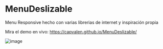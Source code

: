 # MenuDeslizable
Menu Responsive hecho con varias librerias de internet y inspiración propia

Mira el demo en vivo: https://capvalen.github.io/MenuDeslizable/

![image](https://capvalen.github.io/MenuDeslizable/images/captura.png)
